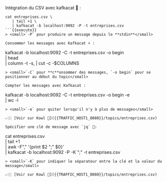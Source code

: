Intégration du CSV avec kafkacat 🚀 : 
```
cat entreprises.csv \
   | tail +1 \
   | kafkacat -b localhost:9092 -P -t entreprises.csv
```{{execute}}
> <small>`-P` pour produire un message depuis le **stdin**</small>

Consommer les messages avec Kafkacat ⬇️ : 
```
kafkacat -b localhost:9092 -C -t entreprises.csv -o begin \
   | head \
   | column -t -s, | cut -c -$COLUMNS
```{{execute}}
> <small>`-C` pour **c**onsommer des messages, `-o begin` pour se positionner au début du topic</small>

Compter les messages avec Kafkacat :
```
kafkacat -b localhost:9092 -C -t entreprises.csv -o begin -e \
   | wc -l
```{{execute}}
> <small>`-e` pour quiter lorsqu'il n'y à plus de messages</small>

👉🏼 [Voir sur Kowl 🤩]({{TRAFFIC_HOST1_8080}}/topics/entreprises.csv)

Spécifier une clé de message avec `jq` 🚀:
```
cat entreprises.csv \
   | tail +1 \
   | awk -F"," '{print $2 ";" $0}' \
   | kafkacat -b localhost:9092 -P -K ";" -t entreprises.csv
```{{execute}}
> <small>`-K` pour indiquer le séparateur entre la clé et la valeur du message</small>

👉🏼 [Voir sur Kowl 🤩]({{TRAFFIC_HOST1_8080}}/topics/entreprises.csv)